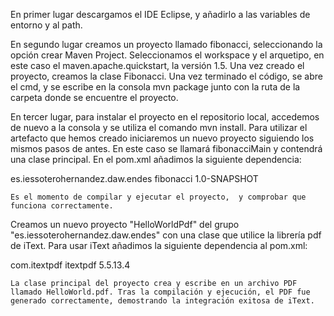 En primer lugar descargamos el IDE Eclipse, y añadirlo a las variables de entorno y al path.

En segundo lugar creamos un proyecto llamado fibonacci, seleccionando la opción crear Maven Project. Seleccionamos el workspace y el arquetipo, en este caso el maven.apache.quickstart, la versión 1.5. Una vez creado el proyecto, creamos la clase Fibonacci. Una vez terminado el código,  se abre el cmd, y se escribe en la consola mvn package junto con la ruta de la carpeta donde se encuentre el proyecto.

En tercer lugar, para instalar el proyecto en el repositorio local, accedemos de nuevo a la consola y se utiliza el comando mvn install. Para utilizar el artefacto que hemos creado iniciaremos un nuevo proyecto siguiendo los mismos pasos de antes. En este caso se llamará fibonacciMain y contendrá una clase principal. En el pom.xml añadimos la siguiente dependencia:

<dependency> <groupId>es.iessoterohernandez.daw.endes </groupId> <artifactId>fibonacci</artifactId> <version>1.0-SNAPSHOT</version> </dependency>

	Es el momento de compilar y ejecutar el proyecto,  y comprobar que funciona correctamente.

Creamos un nuevo proyecto "HelloWorldPdf" del grupo "es.iessoterohernandez.daw.endes" con una clase que utilice la librería pdf de iText.
Para usar iText añadimos la siguiente dependencia al pom.xml:

<dependency> <groupId>com.itextpdf</groupId> <artifactId>itextpdf</artifactId> <version>5.5.13.4</version> </dependency>

	La clase principal del proyecto crea y escribe en un archivo PDF llamado HelloWorld.pdf. Tras la compilación y ejecución, el PDF fue generado correctamente, demostrando la integración exitosa de iText.


